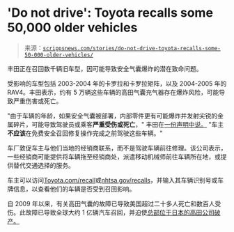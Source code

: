 <!--yml

类别：未分类

日期：2024 年 05 月 27 日 15:21:22

-->

# 'Do not drive': Toyota recalls some 50,000 older vehicles

> 来源：[`scrippsnews.com/stories/do-not-drive-toyota-recalls-some-50-000-older-vehicles/`](https://scrippsnews.com/stories/do-not-drive-toyota-recalls-some-50-000-older-vehicles/)

丰田正在召回数千辆旧车型，因可能导致安全气囊爆炸的潜在致命问题。

受影响的车型包括 2003-2004 年的卡罗拉和卡罗拉矩阵，以及 2004-2005 年的 RAV4。丰田表示，约有 5 万辆这些车辆的高田气囊充气器存在爆炸风险，可能导致严重伤害或死亡。

"由于车辆的年龄，如果安全气囊被部署，内部零件更有可能爆炸并发射尖锐的金属碎片，可能导致驾驶员或乘客**严重受伤或死亡**，" 丰田在[一份声明中说。](https://pressroom.toyota.com/toyota-issues-do-not-drive-advisory-for-certain-2003-2005-models-with-recalled-takata-airbags/) "车主**不应该**在免费安全召回修复操作完成之前驾驶这些车辆。"

车厂敦促车主与他们当地的经销商联系，而不是驾驶车辆前往修理。该公司表示，一些经销商可能提供将车辆拖至经销商处，派遣移动机械师前往车辆所在地，或提供替代交通选择的服务。

车主可以访问[Toyota.com/recall](https://www.toyota.com/recall)或[nhtsa.gov/recalls](https://www.nhtsa.gov/recalls)，并输入其车辆识别号或车牌信息，以查看他们的车辆是否受到召回影响。

自 2009 年以来，有关高田气囊的故障已导致美国超过二十多人死亡和数百人受伤。此故障已导致全球大约 1 亿辆汽车召回，并迫使[总部位于日本的高田公司破产。](https://scrippsnews.com/stories/japanese-airbag-maker-takata-files-for-bankruptcy/)
